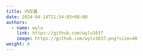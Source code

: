 ```yaml
---
title: 内存篇
date: 2024-04-14T21:54:03+08:00
authors:
  - name: wylu
    link: https://github.com/wylu1037
    image: https://github.com/wylu1037.png?size=40
weight: 6
---
```

